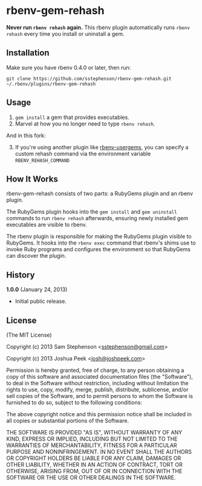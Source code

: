 # rbenv-gem-rehash

**Never run `rbenv rehash` again.** This rbenv plugin automatically
runs `rbenv rehash` every time you install or uninstall a gem.

## Installation

Make sure you have rbenv 0.4.0 or later, then run:

    git clone https://github.com/sstephenson/rbenv-gem-rehash.git ~/.rbenv/plugins/rbenv-gem-rehash

## Usage

1. `gem install` a gem that provides executables.
2. Marvel at how you no longer need to type `rbenv rehash`.

And in this fork:

3. If you're using another plugin like [rbenv-usergems](https://github.com/andyl/rbenv-usergems.git), you can specify a custom rehash command via the environment variable `RBENV_REHASH_COMMAND`

## How It Works

rbenv-gem-rehash consists of two parts: a RubyGems plugin and an rbenv
plugin.

The RubyGems plugin hooks into the `gem install` and `gem uninstall`
commands to run `rbenv rehash` afterwards, ensuring newly installed
gem executables are visible to rbenv.

The rbenv plugin is responsible for making the RubyGems plugin visible
to RubyGems. It hooks into the `rbenv exec` command that rbenv's shims
use to invoke Ruby programs and configures the environment so that
RubyGems can discover the plugin.

## History

**1.0.0** (January 24, 2013)

* Initial public release.

## License

(The MIT License)

Copyright (c) 2013 Sam Stephenson <<sstephenson@gmail.com>>

Copyright (c) 2013 Joshua Peek <<josh@joshpeek.com>>

Permission is hereby granted, free of charge, to any person obtaining
a copy of this software and associated documentation files (the
"Software"), to deal in the Software without restriction, including
without limitation the rights to use, copy, modify, merge, publish,
distribute, sublicense, and/or sell copies of the Software, and to
permit persons to whom the Software is furnished to do so, subject to
the following conditions:

The above copyright notice and this permission notice shall be
included in all copies or substantial portions of the Software.

THE SOFTWARE IS PROVIDED "AS IS", WITHOUT WARRANTY OF ANY KIND,
EXPRESS OR IMPLIED, INCLUDING BUT NOT LIMITED TO THE WARRANTIES OF
MERCHANTABILITY, FITNESS FOR A PARTICULAR PURPOSE AND
NONINFRINGEMENT. IN NO EVENT SHALL THE AUTHORS OR COPYRIGHT HOLDERS BE
LIABLE FOR ANY CLAIM, DAMAGES OR OTHER LIABILITY, WHETHER IN AN ACTION
OF CONTRACT, TORT OR OTHERWISE, ARISING FROM, OUT OF OR IN CONNECTION
WITH THE SOFTWARE OR THE USE OR OTHER DEALINGS IN THE SOFTWARE.
